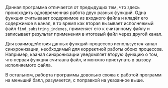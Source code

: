 Данная программа отличается от предыдущих тем, что здесь происходить одновременная работа двух разных функций. Одна функция считываает содержимое из входного файла и кладёт его содержимое в канал, в то время как вторая вызывает исполняемый файл `find_substring_indexes`, применяет его к считанному файлу и записывает результат применения в итоговый файл через другой канал.

Для взаимодействия данных функций-процессов используется канал синхронизации, необходимый для корректной работы обоих процессов. Например, каанал синхронизации уведомляет вторую функцию о том, что первая функция считаала файл, и монжно приступать в вызову исполняемого файла. 

В остальном, раборта программы довольно схожа с работой программ на меньший балл, разумеется, с поправкой на указанное выше.

